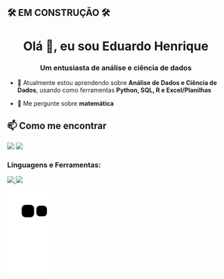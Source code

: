 ## 🛠️ EM CONSTRUÇÃO 🛠️

<h1 align="center">Olá 👋, eu sou Eduardo Henrique</h1>
<h3 align="center">Um entusiasta de análise e ciência de dados</h3>

- 🌱 Atualmente estou aprendendo sobre **Análise de Dados e Ciência de Dados**, usando como ferramentas **Python, SQL, R e Excel/Planilhas**

- 💬 Me pergunte sobre **matemática**

## 📫 Como me encontrar

<div>

<a href = "mailto:drdhenrique@gmail.com"><img src="https://img.shields.io/badge/Gmail-D14836?style=for-the-badge&logo=gmail&logoColor=white" target="_blank"></a>
<a href="https://www.linkedin.com/in/oeduardohenrique" target="_blank"><img src="https://img.shields.io/badge/-LinkedIn-%230077B5?style=for-the-badge&logo=linkedin&logoColor=white" target="_blank"></a>   
</div>

<h3 align="left">Linguagens e Ferramentas:</h3>

<div>
<a href="https://github.com/drdhenrique">
<img height="180em" src="https://github-readme-stats.vercel.app/api/top-langs/?username=drdhenrique&layout=compact&langs_count=7&theme=dracula"/>
<img height="180em" src="https://github-readme-stats.vercel.app/api?username=sdrdhenrique&show_icons=true&theme=dracula&include_all_commits=true&count_private=true"/>
</div>

![Snake animation](https://github.com/drdhenrique/drdhenrique/blob/output/github-contribution-grid-snake.svg)
